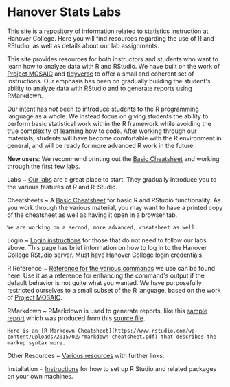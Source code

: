 # Hanover Stats Labs

This site is a repository of information related to statistics instruction at Hanover College. Here you will find resources regarding the use of R and RStudio, as well as details about our lab assignments.

This site provides resources for both instructors and students who want to learn how to analyze data with R and RStudio. We have built on the work of [Project MOSAIC](http://mosaic-web.org/) and [tidyverse](https://www.tidyverse.org/) to offer a small and coherent set of instructions. Our emphasis has been on gradually building the student's ability to analyze data with RStudio and to generate reports using RMarkdown.

Our intent has *not* been to introduce students to the R programming language as a whole. We instead focus on giving students the ability to perform basic statistical work within the R framework while avoiding the true complexity of learning how to code. After working through our materials, students will have become comfortable with the R environment in general, and will be ready for more advanced R work in the future.

**New users**: We recommend printing out the [Basic Cheatsheet](cheatSheet.md) and working through the first few [labs](labs.md).

Labs
  ~ [Our labs](labs.md) are a great place to start. They gradually introduce you to the various features of R and R-Studio.

Cheatsheets
  ~ A [Basic Cheatsheet](cheatSheet.md) for basic R and RStudio functionality. As you work through the various material, you may want to have a printed copy of the cheatsheet as well as having it open in a browser tab.

    We are working on a second, more advanced, cheatsheet as well.

Login
  ~ [Login instructions](login.md) for those that do not need to follow our labs above. This page has brief information on how to log in to the Hanover College RStudio server. Must have Hanover College login credentials.

R Reference
  ~ [Reference for the various commands](commands.md) we use can be found here. Use it as a reference for enhancing the command's output if the default behavior is not quite what you wanted. We have purposefully restricted ourselves to a small subset of the R language, based on the work of [Project MOSAIC](http://mosaic-web.org/).

RMarkdown
  ~ RMarkdown is used to generate reports, like this [sample report](SampleReport.html) which was produced from this [source file](SampleReportSource.md).

    Here is an [R Markdown Cheatsheet](https://www.rstudio.com/wp-content/uploads/2015/02/rmarkdown-cheatsheet.pdf) that describes the markup syntax more.

Other Resources
  ~ [Various resources](various.md) with further links.

Installation
  ~ [Instructions](installation.md) for how to set up R Studio and related packages on your own machines.

